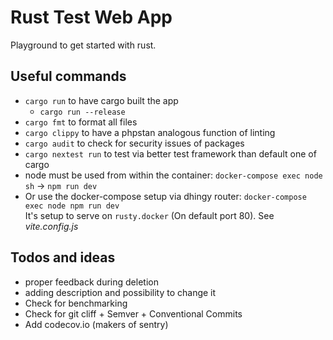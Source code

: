 # Rust Test Web App
Playground to get started with rust.

## Useful commands
- `cargo run` to have cargo built the app
  - `cargo run --release`
- `cargo fmt` to format all files
- `cargo clippy` to have a phpstan analogous function of linting
- `cargo audit` to check for security issues of packages
- `cargo nextest run` to test via better test framework than default one of cargo
- node must be used from within the container: `docker-compose exec node sh` -> `npm run dev`
- Or use the docker-compose setup via dhingy router: `docker-compose exec node npm run dev` \
It's setup to serve on `rusty.docker` (On default port 80). See _vite.config.js_

## Todos and ideas
- proper feedback during deletion
- adding description and possibility to change it
- Check for benchmarking
- Check for git cliff + Semver +  Conventional Commits
- Add codecov.io (makers of sentry)
